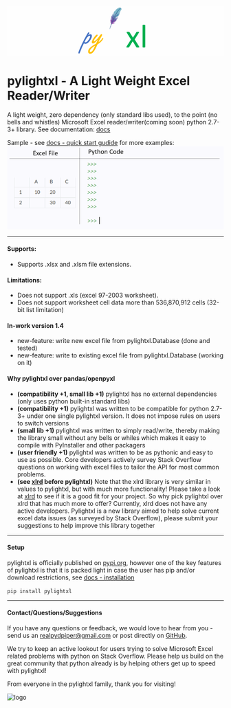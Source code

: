 ![logo](doc/source/_static/header_logo.gif)
# pylightxl - A Light Weight Excel Reader/Writer
A light weight, zero dependency (only standard libs used), to the point (no bells and whistles) 
Microsoft Excel reader/writer(coming soon) python 2.7-3+ library. See documentation: [docs](https://pylightxl.readthedocs.io)

Sample - see [docs - quick start gudide](https://pylightxl.readthedocs.io/en/latest/quickstart.html) for more examples:
![Example Code](doc/source/_static/readme_demo.gif)

---

#### **Supports**:
 - Supports .xlsx and .xlsm file extensions. 

#### **Limitations**:
 - Does not support .xls (excel 97-2003 worksheet).
 - Does not support worksheet cell data more than 536,870,912 cells (32-bit list limitation)

#### **In-work version 1.4**
- new-feature: write new excel file from pylightxl.Database (done and tested)
- new-feature: write to existing excel file from pylightxl.Database (working on it)

#### **Why pylightxl over pandas/openpyxl**
- **(compatibility +1, small lib +1)** pylightxl has no external dependencies (only uses python built-in 
  standard libs)
- **(compatibility +1)** pylightxl was written to be compatible for python 2.7-3+ under one single
  pylightxl version. It does not impose rules on users to switch versions 
- **(small lib +1)** pylightxl was written to simply read/write, thereby making the library small 
  without any bells or whiles which makes it easy to compile with PyInstaller and other packagers
- **(user friendly +1)** pylightxl was written to be as pythonic and easy to use as possible. Core 
  developers actively survey Stack Overflow questions on working with excel files to tailor the API 
  for most common problems.
- **(see [xlrd](https://xlrd.readthedocs.io/en/latest/) before pylightxl)** Note that the xlrd library is 
  very similar in values to pylightxl, but with much more functionality! Please take a look 
  at [xlrd](https://xlrd.readthedocs.io/en/latest/) to see if it is a good fit for your project.
  So why pick pylightxl over xlrd that has much more to offer? Currently, xlrd does not have any active
  developers. Pylightxl is a new library aimed to help solve current excel data issues (as surveyed 
  by Stack Overflow), please submit your suggestions to help improve this library together

---

#### **Setup**
pylightxl is officially published on [pypi.org](pypi.org), however one of the
key features of pylightxl is that it is packed light in case the user has pip
and/or download restrictions, see [docs - installation](https://pylightxl.readthedocs.io/en/latest/installation.html)

```pip install pylightxl```

---

#### **Contact/Questions/Suggestions**
If you have any questions or feedback, we would love to hear from you - send us 
an realpydpiper@gmail.com or post directly on [GitHub](https://github.com/PydPiper/pylightxl).

We try to keep an active lookout for users trying to solve Microsoft Excel related problems with
python on Stack Overflow. Please help us build on the great community that python already is by
helping others get up to speed with pylightxl!

From everyone in the pylightxl family, thank you for visiting!

![logo](doc/source/_static/logo.png)